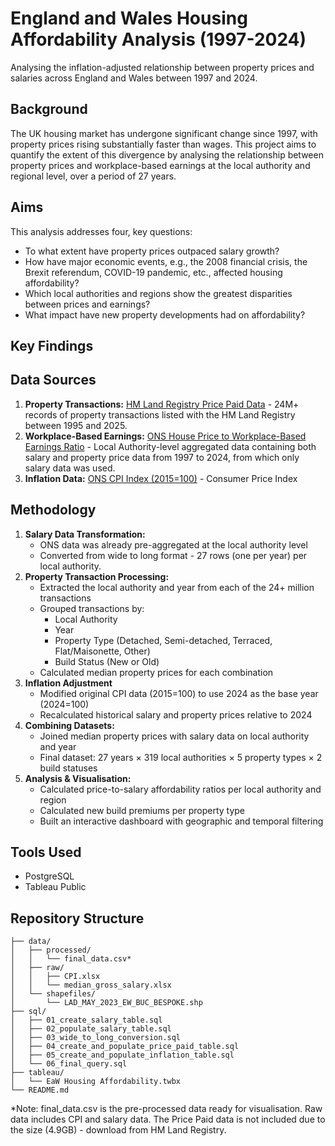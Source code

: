 # England and Wales Housing Affordability Analysis (1997-2024)
Analysing the inflation-adjusted relationship between property prices and salaries across England and Wales between 1997 and 2024.
## Background
The UK housing market has undergone significant change since 1997, with property prices rising substantially faster than wages. This project aims to quantify the extent of this divergence by analysing the relationship between property prices and workplace-based earnings at the local authority and regional level, over a period of 27 years.
## Aims
This analysis addresses four, key questions:
- To what extent have property prices outpaced salary growth?
- How have major economic events, e.g., the 2008 financial crisis, the Brexit referendum, COVID-19 pandemic, etc., affected housing affordability?
- Which local authorities and regions show the greatest disparities between prices and earnings?
- What impact have new property developments had on affordability?
## Key Findings

## Data Sources
1. **Property Transactions:** [HM Land Registry Price Paid Data](https://www.gov.uk/government/statistical-data-sets/price-paid-data-downloads) - 24M+ records of property transactions listed with the HM Land Registry between 1995 and 2025.
2. **Workplace-Based Earnings:** [ONS House Price to Workplace-Based Earnings Ratio](https://www.ons.gov.uk/peoplepopulationandcommunity/housing/datasets/ratioofhousepricetoworkplacebasedearningslowerquartileandmedian) - Local Authority-level aggregated data containing both salary and property price data from 1997 to 2024, from which only salary data was used.
3. **Inflation Data:** [ONS CPI Index (2015=100)](https://www.ons.gov.uk/economy/inflationandpriceindices/timeseries/d7bt/mm23) - Consumer Price Index
## Methodology
1. **Salary Data Transformation:**
   - ONS data was already pre-aggregated at the local authority level
   - Converted from wide to long format - 27 rows (one per year) per local authority.
2. **Property Transaction Processing:**
   - Extracted the local authority and year from each of the 24+ million transactions
   - Grouped transactions by:
     - Local Authority
     - Year
     - Property Type (Detached, Semi-detached, Terraced, Flat/Maisonette, Other)
     - Build Status (New or Old)
    - Calculated median property prices for each combination
3. **Inflation Adjustment**
   - Modified original CPI data (2015=100) to use 2024 as the base year (2024=100)
   - Recalculated historical salary and property prices relative to 2024
4. **Combining Datasets:**
   - Joined median property prices with salary data on local authority and year
   - Final dataset: 27 years × 319 local authorities × 5 property types × 2 build statuses
5. **Analysis & Visualisation:**
   - Calculated price-to-salary affordability ratios per local authority and region
   - Calculated new build premiums per property type
   - Built an interactive dashboard with geographic and temporal filtering
## Tools Used
- PostgreSQL
- Tableau Public
## Repository Structure
```
├── data/
│   ├── processed/
│   │   └── final_data.csv*
│   ├── raw/
│   │   ├── CPI.xlsx
│   │   └── median_gross_salary.xlsx
│   └── shapefiles/
│       └── LAD_MAY_2023_EW_BUC_BESPOKE.shp
├── sql/
│   ├── 01_create_salary_table.sql
│   ├── 02_populate_salary_table.sql
│   ├── 03_wide_to_long_conversion.sql
│   ├── 04_create_and_populate_price_paid_table.sql
│   ├── 05_create_and_populate_inflation_table.sql
│   └── 06_final_query.sql
├── tableau/
│   └── EaW Housing Affordability.twbx
└── README.md
```

*Note: final_data.csv is the pre-processed data ready for visualisation. Raw data includes CPI and salary data. The Price Paid data is not included due to the size (4.9GB) - download from HM Land Registry.
